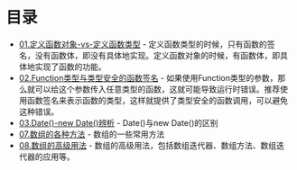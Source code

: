 # 目录

- [01.定义函数对象-vs-定义函数类型](01.DefineFunctionObject-vs-DefineFunctionType.ts) - 定义函数类型的时候，只有函数的签名，没有函数体，即没有具体地实现。定义函数对象的时候，有函数体，即具体地实现了函数的功能。
- [02.Function类型与类型安全的函数签名](02.Function-and-TypeSafe.ts) - 如果使用Function类型的参数，那么就可以给这个参数传入任意类型的函数，这就可能导致运行时错误。推荐使用函数签名来表示函数的类型，这样就提供了类型安全的函数调用，可以避免这种错误。
- [03.Date()-new Date()辨析](03.Date()-newDate().ts) - Date()与new Date()的区别
- [07.数组的各种方法](07.Array-methods.ts) - 数组的一些常用方法
- [08.数组的高级用法](08.Array-advanced.ts) - 数组的高级用法，包括数组迭代器、数组方法、数组迭代器的应用等。